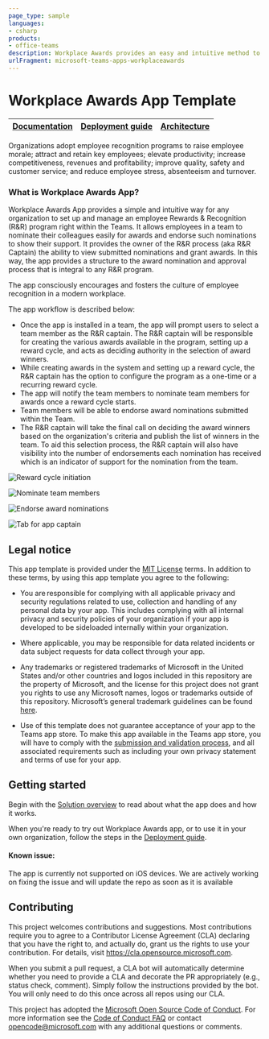 ```yaml
---
page_type: sample
languages:
- csharp
products:
- office-teams
description: Workplace Awards provides an easy and intuitive method to reward employees
urlFragment: microsoft-teams-apps-workplaceawards
---
```


# Workplace Awards App Template

| [Documentation](https://github.com/OfficeDev/microsoft-teams-apps-workplaceawards/wiki/Home) | [Deployment guide](https://github.com/OfficeDev/microsoft-teams-apps-workplaceawards/wiki/Deployment-Guide) | [Architecture](https://github.com/OfficeDev/microsoft-teams-apps-workplaceawards/wiki/Solution-Overview) |
| ---- | ---- | ---- |

Organizations adopt employee recognition programs to raise employee morale; attract and retain key employees; elevate productivity; increase competitiveness, revenues and profitability; improve quality, safety and customer service; and reduce employee stress, absenteeism and turnover.

### What is Workplace Awards App?
Workplace Awards App provides a simple and intuitive way for any organization to set up and manage an employee Rewards & Recognition (R&R) program right within the Teams. It allows employees in a team to nominate their colleagues easily for awards and endorse such nominations to show their support. It provides the owner of the R&R process (aka R&R Captain) the ability to view submitted nominations and grant awards. In this way, the app provides a structure to the award nomination and approval process that is integral to any R&R program.

The app consciously encourages and fosters the culture of employee recognition in a modern workplace.

The app workflow is described below:

- Once the app is installed in a team, the app will prompt users to select a team member as the R&R captain. The R&R captain will be responsible for creating the various awards available in the program, setting up a reward cycle, and acts as deciding authority in the selection of award winners. 
 - While creating awards in the system and setting up a reward cycle, the R&R captain has the option to configure the program as a one-time or a recurring reward cycle.
 - The app will notify the team members to nominate team members for awards once a reward cycle starts.
 - Team members will be able to endorse award nominations submitted within the Team. 
 - The R&R captain will take the final call on deciding the award winners based on the organization's criteria and publish the list of winners in the team. To aid this selection process, the R&R captain will also have visibility into the number of endorsements each nomination has received which is an indicator of support for the nomination from the team.  



![Reward cycle initiation](https://github.com/OfficeDev/microsoft-teams-apps-workplaceawards/wiki/Images/Nominate.png)

![Nominate team members](https://github.com/OfficeDev/microsoft-teams-apps-workplaceawards/wiki/Images/Nominate-2.png)

![Endorse award nominations](https://github.com/OfficeDev/microsoft-teams-apps-workplaceawards/wiki/Images/Endorse.png)

![Tab for app captain](https://github.com/OfficeDev/microsoft-teams-apps-workplaceawards/wiki/Images/Champion_tab.png)

## Legal notice

This app template is provided under the [MIT License](https://github.com/OfficeDev/microsoft-teams-apps-workplaceawards/blob/master/LICENSE) terms.  In addition to these terms, by using this app template you agree to the following:

-	You are responsible for complying with all applicable privacy and security regulations related to use, collection and handling of any personal data by your app.  This includes complying with all internal privacy and security policies of your organization if your app is developed to be sideloaded internally within your organization.

-	Where applicable, you may be responsible for data related incidents or data subject requests for data collect through your app.

-	Any trademarks or registered trademarks of Microsoft in the United States and/or other countries and logos included in this repository are the property of Microsoft, and the license for this project does not grant you rights to use any Microsoft names, logos or trademarks outside of this repository.  Microsoft’s general trademark guidelines can be found [here](https://www.microsoft.com/en-us/legal/intellectualproperty/trademarks/usage/general.aspx).

-	Use of this template does not guarantee acceptance of your app to the Teams app store.  To make this app available in the Teams app store, you will have to comply with the [submission and validation process](https://docs.microsoft.com/en-us/microsoftteams/platform/concepts/deploy-and-publish/appsource/publish), and all associated requirements such as including your own privacy statement and terms of use for your app.


## Getting started

Begin with the [Solution overview](https://github.com/OfficeDev/microsoft-teams-apps-workplaceawards/wiki/Solution-overview) to read about what the app does and how it works.

When you're ready to try out Workplace Awards app, or to use it in your own organization, follow the steps in the [Deployment guide](https://github.com/OfficeDev/microsoft-teams-apps-workplaceawards/wiki/Deployment-guide).

#### Known issue:
The app is currently not supported on iOS devices. We are actively working on fixing the issue and will update the repo as soon as it is available

## Contributing

This project welcomes contributions and suggestions.  Most contributions require you to agree to a
Contributor License Agreement (CLA) declaring that you have the right to, and actually do, grant us
the rights to use your contribution. For details, visit https://cla.opensource.microsoft.com.

When you submit a pull request, a CLA bot will automatically determine whether you need to provide
a CLA and decorate the PR appropriately (e.g., status check, comment). Simply follow the instructions
provided by the bot. You will only need to do this once across all repos using our CLA.

This project has adopted the [Microsoft Open Source Code of Conduct](https://opensource.microsoft.com/codeofconduct/).
For more information see the [Code of Conduct FAQ](https://opensource.microsoft.com/codeofconduct/faq/) or
contact [opencode@microsoft.com](mailto:opencode@microsoft.com) with any additional questions or comments.
